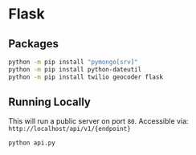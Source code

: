 # Flask
## Packages
 ```sh
 python -m pip install "pymongo[srv]"
 python -m pip install python-dateutil
 python -m pip install twilio geocoder flask
 ```

 ## Running Locally
 This will run a public server on port `80`. Accessible via: `http://localhost/api/v1/{endpoint}`
 ```sh
 python api.py
 ```